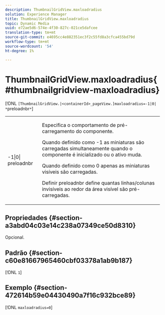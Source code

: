 ```yaml
---
description: ThumbnailGridView.maxloadradius
solution: Experience Manager
title: ThumbnailGridView.maxloadradius
topic: Dynamic Media
uuid: e72ae5d6-574e-4f30-827c-021ce5dafcee
translation-type: tm+mt
source-git-commit: e4695cc4e882351ec3f2c55fd8a3cfca455bd79d
workflow-type: tm+mt
source-wordcount: '54'
ht-degree: 1%

---
```



# ThumbnailGridView.maxloadradius{#thumbnailgridview-maxloadradius}

[!DNL `[ThumbnailGridView.|<containerId>_pageView.]maxloadradius=-1|0| *`preloadnbr`*`]

<table id="table_D29F1F6A8EC74F42A254C823435F9493"> 
 <tbody> 
  <tr> 
   <td colname="col1"> <p><span class="codeph">-1|0|<span class="varname"> preloadnbr</span></span> </p> </td> 
   <td colname="col2"> <p>Especifica o comportamento de pré-carregamento do componente. </p> <p>Quando definido como <span class="codeph"> -1</span> as miniaturas são carregadas simultaneamente quando o componente é inicializado ou o ativo muda. </p> <p>Quando definido como <span class="codeph"> 0</span> apenas as miniaturas visíveis são carregadas. </p> <p>Definir <span class="codeph"><span class="varname"> preloadnbr</span></span> define quantas linhas/colunas invisíveis ao redor da área visível são pré-carregadas. </p> </td> 
  </tr> 
 </tbody> 
</table>

## Propriedades {#section-a3abd04c03e14c238a07349ce50d8310}

Opcional.

## Padrão {#section-c60e81667965460cbf03378a1ab9b187}

[!DNL `1`]

## Exemplo {#section-472614b59e04430490a7f16c932bce89}

[!DNL `maxloadradius=0`]
